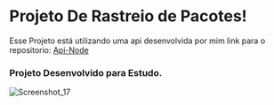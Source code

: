 # Projeto De Rastreio de Pacotes!
Esse Projeto está utilizando uma api desenvolvida por mim link para o repositorio: [Api-Node](https://github.com/Withene/FindBluePackge-React)

### Projeto Desenvolvido para Estudo.
![Screenshot_17](https://user-images.githubusercontent.com/82597491/132921477-8df63dfe-1298-410a-a7b2-e4378917d3f9.png)

